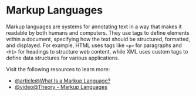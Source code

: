 # Markup Languages

Markup languages are systems for annotating text in a way that makes it readable by both humans and computers. They use tags to define elements within a document, specifying how the text should be structured, formatted, and displayed. For example, HTML uses tags like `<p>` for paragraphs and `<h1>` for headings to structure web content, while XML uses custom tags to define data structures for various applications.

Visit the following resources to learn more:

- [@article@What Is a Markup Language?](https://www.semrush.com/blog/markup-language/)
- [@video@Theory - Markup Languages](https://www.youtube.com/watch?v=6PWOswN4lgg)